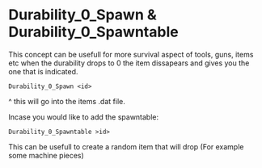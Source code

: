 # Durability_0_Spawn  & Durability_0_Spawntable

This concept can be usefull for more survival aspect of tools, guns, items etc when the durability drops to 0 the item dissapears and gives you the one that is indicated.

`Durability_0_Spawn <id>`

^ this will go into the items .dat file.

Incase you would like to add the spawntable:

`Durability_0_Spawntable >id>`

This can be usefull to create a random item that will drop (For example some machine pieces)
